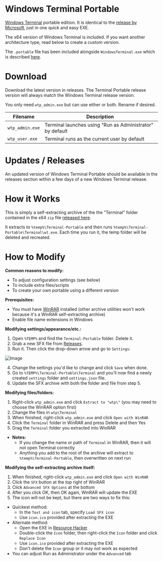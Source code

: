 # Windows Terminal Portable

[Windows Terminal](https://github.com/microsoft/terminal) portable edition. It is identical to the [release by Microsoft](https://github.com/microsoft/terminal/releases), just in one quick and easy EXE.

The x64 version of Windows Terminal is included. If you want another architecture type, read below to create a custom version.

The `.portable` file has been included alongside `WindowsTerminal.exe` which is described [here](https://learn.microsoft.com/en-us/windows/terminal/distributions#windows-terminal-portable).

# Download

Download the latest version in releases. The Terminal Portable release version will always match the Windows Terminal release version.

You only need `wtp_admin.exe` but can use either or both. Rename if desired.

| Filename        | Description                                               |
| --------------- | --------------------------------------------------------- |
| `wtp_admin.exe` | Terminal launches using "Run as Administrator" by default |
| `wtp_user.exe`  | Terminal runs as the current user by default              |

# Updates / Releases

An updated version of Windows Terminal Portable should be available in the releases section within a few days of a new Windows Terminal release.

# How it Works

This is simply a self-extracting archive of the the "Terminal" folder contained in the x64 `zip` file [released here](https://github.com/microsoft/terminal/releases).

It extracts to `%temp%\Terminal-Portable` and then runs `%temp%\Terminal-Portable\Terminal\wt.exe`. Each time you run it, the temp folder will be deleted and recreated.

# How to Modify

**Common reasons to modify:**
- To adjust configuration settings (see below)
- To include extra files/scripts
- To create your own portable using a different version

**Prerequisites:**
- You must have [WinRAR](https://www.rarlab.com/) installed (other archive utilities won't work because it's a WinRAR self-extracting archive)
- Enable file name extensions in Windows

**Modifying settings/appearance/etc.:**
1. Open `%TEMP%` and find the `Terminal-Portable` folder. Delete it.
2. Grab a new SFX file from [Releases](https://github.com/asheroto/Terminal-Portable/releases).
3. Run it. Then click the drop-down arrow and go to `Settings`:

![Image](https://github.com/user-attachments/assets/56388035-3110-4bd7-8a67-5b6e0f5fdb7c)

4. Change the settings you'd like to change and click `Save` when done.
5. Go to `%TEMP%\Terminal-Portable\Terminal` and you'll now find a newly created `settings` folder and `settings.json` file.
6. Update the SFX archive with both the folder and file from step 5.

**Modifying files/folders:**
1. Right-click `wtp_admin.exe` and click `Extract to "wtp\"` (you may need to choose the WinRAR option first)
2. Change the files in `wtp\Terminal`
3. When finished, right-click `wtp_admin.exe` and click `Open with WinRAR`
4. Click the `Terminal` folder in WinRAR and press Delete and then Yes
5. Drag the `Terminal` folder you extracted into WinRAR
- **Notes:**
  - If you change the name or path of `Terminal` in WinRAR, then it will not open Terminal correctly
  - Anything you add to the root of the archive will extract to `%temp%\Terminal-Portable`, then overwritten on next run

**Modifying the self-extracting archive itself:**
1. When finished, right-click `wtp_admin.exe` and click `Open with WinRAR`
2. Click the `SFX` button at the top right of WinRAR
3. Click `Advanced SFX Options` at the bottom
4. After you click OK, then OK again, WinRAR will update the EXE
5. The icon will not be kept, but there are two ways to fix this:
  - Quickest method:
    - In the `Text and icon` tab, specify `Load SFX icon`
    - Use `icon.ico` provided after extracting the EXE
  - Alternate method:
    - Open the EXE in [Resource Hacker](http://angusj.com/resourcehacker/)
    - Double-click the `Icon` folder, then right-click the `Icon` folder and click `Replace Icon`
    - Use `icon.ico` provided after extracting the EXE
    - Don't delete the `Icon` group or it may not work as expected
- You can adjust Run as Administrator under the `Advanced` tab